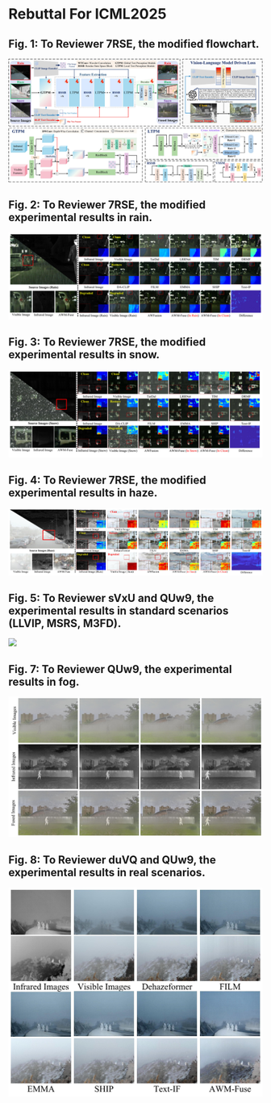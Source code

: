 # Rebuttal For ICML2025 


<h2 id='figures'> Fig. 1: To Reviewer 7RSE, the modified flowchart.</h2>
<img src="figures/1_00.jpg">

<h2 id='figures'> Fig. 2: To Reviewer 7RSE, the modified experimental results in rain.</h2>
<img src ="figures/2_00.jpg">

<h2 id='figures'> Fig. 3: To Reviewer 7RSE, the modified experimental results in snow.</h2>
<img src ="figures/3_00.jpg">

<h2 id='figures'> Fig. 4: To Reviewer 7RSE, the modified experimental results in haze.</h2>
<img src ="figures/4_00.jpg">

<h2 id='figures'> Fig. 5: To Reviewer sVxU and QUw9, the experimental results in standard scenarios (LLVIP, MSRS, M3FD).</h2>
<img src ="figures/5_00.jpg">

<h2 id='figures'> Fig. 7: To Reviewer QUw9, the experimental results in fog.</h2>
<img src ="figures/7_00.jpg">

<h2 id='figures'> Fig. 8: To Reviewer duVQ and QUw9, the experimental results in real scenarios.</h2>
<img src ="figures/8_00.jpg">









